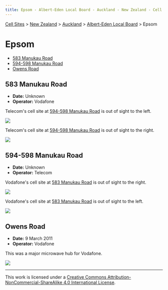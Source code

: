 ```yaml
---
title: Epsom - Albert-Eden Local Board - Auckland - New Zealand - Cell Sites
---
```


[Cell Sites](../../../) > [New Zealand](../../) > [Auckland](../) > [Albert-Eden Local Board](./) > Epsom

# Epsom

* [583 Manukau Road](#583-manukau-road)
* [594-598 Manukau Road](#594-598-manukau-road)
* [Owens Road](#owens-road)

## 583 Manukau Road

* **Date:** Unknown
* **Operator:** Vodafone

Telecom's cell site at [594-598 Manukau Road](#594-598-manukau-road) is out of sight to the left.

![](https://f001.backblazeb2.com/file/CellSites/NZ/AUK/Albert-Eden/20171118-192424.jpg)

Telecom's cell site at [594-598 Manukau Road](#594-598-manukau-road) is out of sight to the right.

![](https://f001.backblazeb2.com/file/CellSites/NZ/AUK/Albert-Eden/20171118-192421.jpg)

## 594-598 Manukau Road

* **Date:** Unknown
* **Operator:** Telecom

Vodafone's cell site at [583 Manukau Road](#583-manukau-road) is out of sight to the right.

![](https://f001.backblazeb2.com/file/CellSites/NZ/AUK/Albert-Eden/20171118-192418.jpg)

Vodafone's cell site at [583 Manukau Road](#583-manukau-road) is out of sight to the left.

![](https://f001.backblazeb2.com/file/CellSites/NZ/AUK/Albert-Eden/20171118-192423.jpg)

## Owens Road

* **Date:** 9 March 2011
* **Operator:** Vodafone

This was a major microwave hub for Vodafone.

![](https://f001.backblazeb2.com/file/CellSites/NZ/AUK/Albert-Eden/20110309-154422.jpg)

---

This work is licensed under a [Creative Commons Attribution-NonCommercial-ShareAlike 4.0 International License](http://creativecommons.org/licenses/by-nc-sa/4.0/).
